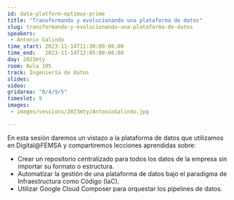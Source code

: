 ```yaml
---
id: data-platform-optimus-prime
title: "Transformando y evolucionando una plataforma de datos"
slug: transformando-y-evolucionando-una-plataforma-de-datos
speakers:
 - Antonio Galindo
time_start: 2023-11-14T11:30:00-06:00
time_end:   2023-11-14T12:05:00-06:00
day: 2023mty
room: Aula 105
track: Ingeniería de datos
slides: 
video: 
gridarea: "8/4/9/5"
timeslot: 9
images:
 - images/sessions/2023mty/AntonioGalindo.jpg

---
```


En esta sesión daremos un vistazo a la plataforma de datos que utilizamos en Digital@FEMSA y compartiremos lecciones aprendidas sobre: 
* Crear un repositorio centralizado para todos los datos de la empresa sin importar su formato o estructura. 
* Automatizar la gestión de una plataforma de datos bajo el paradigma de Infraestructura como Código (IaC).
* Utilizar Google Cloud Composer para orquestar los pipelines de datos.



